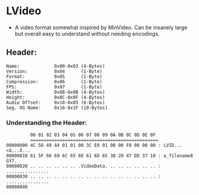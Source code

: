 # LVideo
- A video format somewhat inspired by MinVideo. Can be insanely large but overall easy to understand without needing encodings.

## Header:
```
Name:             0x00-0x03 (4-Bytes)
Version:          0x04      (1-Byte)
Format:           0x05      (1-Byte)
Compression:      0x06      (1-Byte)
FPS:              0x07      (1-Byte)
Width:            0x08-0x0B (4-Bytes)
Height:           0x0C-0x0F (4-Bytes)
Audio Offset:     0x10-0x05 (6-Bytes)
Seg. OG Name:     0x16-0x1F (10-Bytes)

```
### Understanding the Header:
```
         00 01 02 03 04 05 06 07 08 09 0A 0B 0C 0D 0E 0F
         ================================================
00000000 4C 56 49 44 01 01 00 3C E0 01 00 00 F0 00 00 00 : LVID...<à...ð...
00000010 61 5F 66 69 6C 65 6E 61 6D 65 38 20 47 DD 37 10 : a_filename8 GÝ7.
00000020 .. .. .. .. .. .. .VideoData. .. .. .. .. .. .. : ................
00000030 .. .. .. .. .. .. .. .. .. .. .. .. .. .. .. .. : ................
00000040 
```
